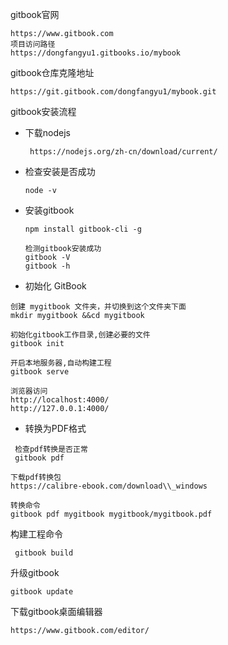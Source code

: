 gitbook官网

```
https://www.gitbook.com
项目访问路径
https://dongfangyu1.gitbooks.io/mybook
```

gitbook仓库克隆地址

```
https://git.gitbook.com/dongfangyu1/mybook.git
```

gitbook安装流程

* 下载nodejs

  ```
   https://nodejs.org/zh-cn/download/current/
  ```

* 检查安装是否成功

  ```
  node -v
  ```

* 安装gitbook

  ```
  npm install gitbook-cli -g

  检测gitbook安装成功
  gitbook -V
  gitbook -h
  ```

* 初始化 GitBook

```
创建 mygitbook 文件夹，并切换到这个文件夹下面
mkdir mygitbook &&cd mygitbook

初始化gitbook工作目录,创建必要的文件
gitbook init

开启本地服务器,自动构建工程
gitbook serve

浏览器访问 
http://localhost:4000/ 
http://127.0.0.1:4000/
```

* 转换为PDF格式

```
 检查pdf转换是否正常 
 gitbook pdf
  
下载pdf转换包
https://calibre-ebook.com/download\\_windows

转换命令
gitbook pdf mygitbook mygitbook/mygitbook.pdf
```

构建工程命令

```
 gitbook build
```

升级gitbook

```
gitbook update
```

下载gitbook桌面编辑器

```
https://www.gitbook.com/editor/
```



